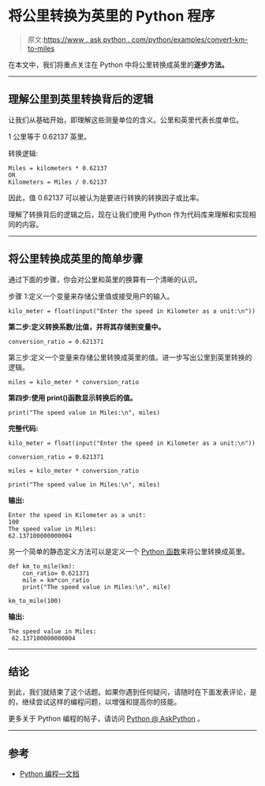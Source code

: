 # 将公里转换为英里的 Python 程序

> 原文:[https://www . ask python . com/python/examples/convert-km-to-miles](https://www.askpython.com/python/examples/convert-kilometers-to-miles)

在本文中，我们将重点关注在 Python 中将公里转换成英里的**逐步方法。**

* * *

## 理解公里到英里转换背后的逻辑

让我们从基础开始，即理解这些测量单位的含义。公里和英里代表长度单位。

1 公里等于 0.62137 英里。

转换逻辑:

```
Miles = kilometers * 0.62137 
OR
Kilometers = Miles / 0.62137   

```

因此，值 0.62137 可以被认为是要进行转换的转换因子或比率。

理解了转换背后的逻辑之后，现在让我们使用 Python 作为代码库来理解和实现相同的内容。

* * *

## 将公里转换成英里的简单步骤

通过下面的步骤，你会对公里和英里的换算有一个清晰的认识。

步骤 1:定义一个变量来存储公里值或接受用户的输入。

```
kilo_meter = float(input("Enter the speed in Kilometer as a unit:\n"))

```

**第二步:定义转换系数/比值，并将其存储到变量中。**

```
conversion_ratio = 0.621371

```

第三步:定义一个变量来存储公里转换成英里的值。进一步写出公里到英里转换的逻辑。

```
miles = kilo_meter * conversion_ratio

```

**第四步:使用 print()函数显示转换后的值。**

```
print("The speed value in Miles:\n", miles)

```

**完整代码:**

```
kilo_meter = float(input("Enter the speed in Kilometer as a unit:\n"))

conversion_ratio = 0.621371

miles = kilo_meter * conversion_ratio

print("The speed value in Miles:\n", miles)

```

**输出:**

```
Enter the speed in Kilometer as a unit:
100
The speed value in Miles:
62.137100000000004

```

另一个简单的静态定义方法可以是定义一个 [Python 函数](https://www.askpython.com/python/python-functions)来将公里转换成英里。

```
def km_to_mile(km):
    con_ratio= 0.621371
    mile = km*con_ratio
    print("The speed value in Miles:\n", mile)

km_to_mile(100)

```

**输出:**

```
The speed value in Miles:
 62.137100000000004

```

* * *

## 结论

到此，我们就结束了这个话题。如果你遇到任何疑问，请随时在下面发表评论，是的，继续尝试这样的编程问题，以增强和提高你的技能。

更多关于 Python 编程的帖子，请访问 [Python @ AskPython](https://www.askpython.com/) 。

* * *

## 参考

*   [Python 编程—文档](https://docs.python.org/3/tutorial/)